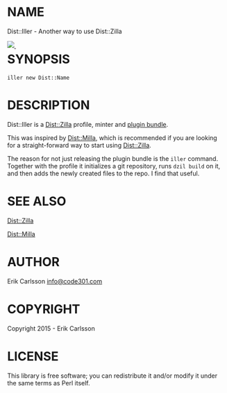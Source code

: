 # NAME

Dist::Iller - Another way to use Dist::Zilla

<div>
    <p><a style="float: left;" href="https://travis-ci.org/Csson/p5-Dist-Iller"><img src="https://travis-ci.org/Csson/p5-Dist-Iller.svg?branch=master">&nbsp;</a>
</div>

# SYNOPSIS

    iller new Dist::Name

# DESCRIPTION

Dist::Iller is a [Dist::Zilla](https://metacpan.org/pod/Dist::Zilla) profile, minter and [plugin bundle](https://metacpan.org/pod/Dist::Zilla::PluginBundle::Iller).

This was inspired by [Dist::Milla](https://metacpan.org/pod/Dist::Milla), which is recommended if you are looking for a straight-forward way to start using [Dist::Zilla](https://metacpan.org/pod/Dist::Zilla).

The reason for not just releasing the plugin bundle is the `iller` command. Together with the profile it initializes a git repository, runs `dzil build` on it, and then adds the newly created files to the repo. I find that useful.

# SEE ALSO

[Dist::Zilla](https://metacpan.org/pod/Dist::Zilla)

[Dist::Milla](https://metacpan.org/pod/Dist::Milla)

# AUTHOR

Erik Carlsson <info@code301.com>

# COPYRIGHT

Copyright 2015 - Erik Carlsson

# LICENSE

This library is free software; you can redistribute it and/or modify
it under the same terms as Perl itself.
